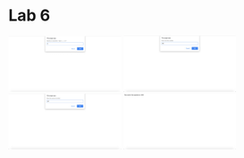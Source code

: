 # Lab 6

<p float="left">
  <img src="Result1.png" width="40%" alt="Lab 6-1"/>
  <img src="Result2.png" width="40%" alt="Lab 6-2"/> 
    <img src="Result3.png" width="40%" alt="Lab 6-2"/> 
    <img src="Result4.png" width="40%" alt="Lab 6-2"/> 
</p>
